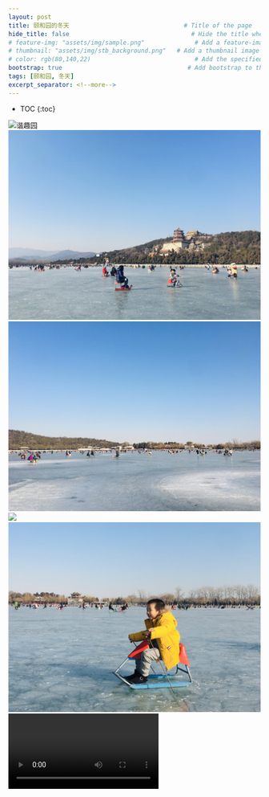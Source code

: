 ```yaml
---
layout: post
title: 颐和园的冬天                                # Title of the page
hide_title: false                                  # Hide the title when displaying the post, but shown in lists of posts
# feature-img: "assets/img/sample.png"              # Add a feature-image to the post
# thumbnail: "assets/img/stb_background.png"   # Add a thumbnail image on blog view
# color: rgb(80,140,22)                             # Add the specified color as feature image, and change link colors in post
bootstrap: true                                   # Add bootstrap to the page
tags: [颐和园, 冬天]
excerpt_separator: <!--more-->
---
```


<!--more-->
* TOC
{:toc}

![谐趣园](/assets/img/post/2020-01-04-yiheyuan/xiequyuan.jpg)
![](/assets/img/post/2020-01-04-yiheyuan/ice_arena_1.jpg)
![](/assets/img/post/2020-01-04-yiheyuan/ice_arena_2.jpg)
![](/assets/img/post/2020-01-04-yiheyuan/ice_arena_full.jpg)
![](/assets/img/post/2020-01-04-yiheyuan/boy.jpg)
![](/assets/img/post/2020-01-04-yiheyuan/spin_on_ice.mp4)

